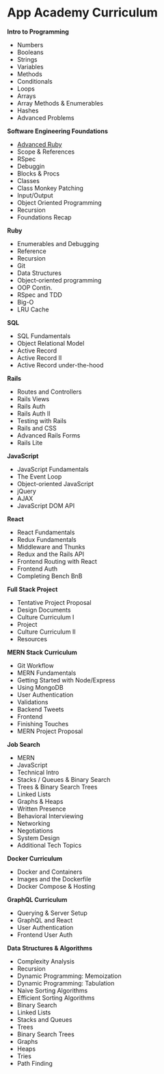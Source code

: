 
# App Academy Curriculum

**Intro to Programming**
* Numbers
* Booleans
* Strings
* Variables
* Methods
* Conditionals
* Loops
* Arrays
* Array Methods & Enumerables
* Hashes
* Advanced Problems

**Software Engineering Foundations**
* [Advanced Ruby](advanced_ruby/README.md)
* Scope & References
* RSpec
* Debuggin
* Blocks & Procs
* Classes
* Class Monkey Patching
* Input/Output
* Object Oriented Programming
* Recursion
* Foundations Recap

**Ruby**
* Enumerables and Debugging
* Reference
* Recursion
* Git
* Data Structures
* Object-oriented programming
* OOP Contin.
* RSpec and TDD
* Big-O
* LRU Cache

**SQL**
* SQL Fundamentals
* Object Relational Model
* Active Record
* Active Record II
* Active Record under-the-hood

**Rails**
* Routes and Controllers
* Rails Views
* Rails Auth
* Rails Auth II
* Testing with Rails
* Rails and CSS
* Advanced Rails Forms
* Rails Lite

**JavaScript**
* JavaScript Fundamentals
* The Event Loop
* Object-oriented JavaScript
* jQuery
* AJAX
* JavaScript DOM API

**React**
* React Fundamentals
* Redux Fundamentals
* Middleware and Thunks
* Redux and the Rails API
* Frontend Routing with React
* Frontend Auth
* Completing Bench BnB

**Full Stack Project**
* Tentative Project Proposal
* Design Documents
* Culture Curriculum I
* Project
* Culture Curriculum II
* Resources

**MERN Stack Curriculum**
* Git Workflow
* MERN Fundamentals
* Getting Started with Node/Express
* Using MongoDB
* User Authentication
* Validations
* Backend Tweets
* Frontend
* Finishing Touches
* MERN Project Proposal

**Job Search**
* MERN
* JavaScript
* Technical Intro
* Stacks / Queues & Binary Search
* Trees & Binary Search Trees
* Linked Lists
* Graphs & Heaps
* Written Presence
* Behavioral Interviewing
* Networking
* Negotiations
* System Design
* Additional Tech Topics

**Docker Curriculum**
* Docker and Containers
* Images and the Dockerfile
* Docker Compose & Hosting

**GraphQL Curriculum**
* Querying & Server Setup
* GraphQL and React
* User Authentication
* Frontend User Auth

**Data Structures & Algorithms**
* Complexity Analysis
* Recursion
* Dynamic Programming: Memoization
* Dynamic Programming: Tabulation
* Naive Sorting Algorithms
* Efficient Sorting Algorithms
* Binary Search
* Linked Lists
* Stacks and Queues
* Trees
* Binary Search Trees
* Graphs
* Heaps
* Tries
* Path Finding
